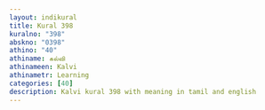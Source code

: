 ```yaml
---
layout: indikural
title: Kural 398
kuralno: "398"
abskno: "0398"
athino: "40"
athiname: கல்வி
athinameen: Kalvi
athinametr: Learning
categories: [40]
description: Kalvi kural 398 with meaning in tamil and english 
---
```


